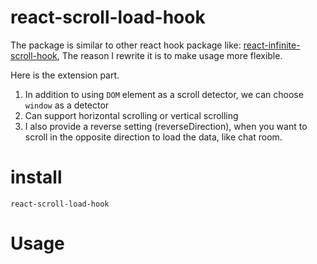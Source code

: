 # react-scroll-load-hook

The package is similar to other react hook package like: [react-infinite-scroll-hook](https://www.npmjs.com/package/react-infinite-scroll-hook), The reason I rewrite it is to make usage more flexible.

Here is the extension part.

1. In addition to using `DOM` element as a scroll detector, we can choose `window` as a detector
2. Can support horizontal scrolling or vertical scrolling
3. I also provide a reverse setting (reverseDirection), when you want to scroll in the opposite direction to load the data, like chat room.

# install

```
react-scroll-load-hook
```

# Usage

```

```
